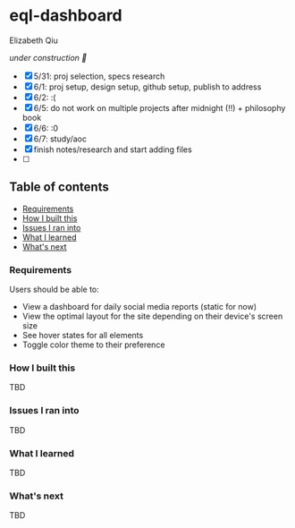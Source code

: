 # eql-dashboard

Elizabeth Qiu

_under construction :construction:_

- [x] 5/31: proj selection, specs research
- [x] 6/1: proj setup, design setup, github setup, publish to address
- [x] 6/2: :( 
- [x] 6/5: do not work on multiple projects after midnight (!!) + philosophy book
- [x] 6/6: :0
- [x] 6/7: study/aoc
- [x] finish notes/research and start adding files
- [ ]

## Table of contents
- [Requirements](#requirements)
- [How I built this](#how-i-built-this)
- [Issues I ran into](#issues-i-ran-into)
- [What I learned](#what-i-learned)
- [What's next](#whats-next)

### Requirements

Users should be able to:

- View a dashboard for daily social media reports (static for now)
- View the optimal layout for the site depending on their device's screen size
- See hover states for all elements
- Toggle color theme to their preference

### How I built this

TBD

### Issues I ran into

TBD

### What I learned

TBD

### What's next

TBD
